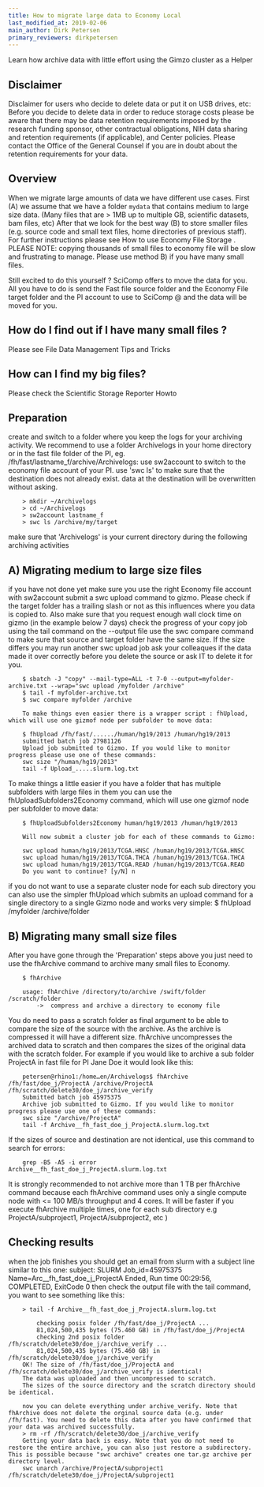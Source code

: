 ```yaml
---
title: How to migrate large data to Economy Local
last_modified_at: 2019-02-06
main_author: Dirk Petersen
primary_reviewers: dirkpetersen
---
```

Learn how archive data with little effort using the Gimzo cluster as a Helper

## Disclaimer 

Disclaimer for users who decide to delete data or put it on USB drives, etc: 
Before you decide to delete data in order to reduce storage costs please be aware that there may be data retention requirements imposed by the research funding sponsor, other contractual obligations, NIH data sharing and retention requirements (if applicable),  and Center policies. Please contact the Office of the General Counsel if you are in doubt about the retention requirements for your data.

## Overview

When we migrate large amounts of data we have different use cases. First (A) we assume that we have a folder `mydata` that contains medium to large size data. (Many files that are > 1MB up to multiple  GB, scientific datasets, bam files, etc) After that we look for the best way (B) to store smaller files (e.g. source code and small text files, home directories of previous staff).  For further instructions please see How to use Economy File Storage
 . PLEASE NOTE: copying thousands of small files to economy file will be slow and frustrating to manage. Please use method B) if you have many small files.

Still excited to do this yourself ? SciComp offers to move the data for you. All you have to do is send the Fast file source folder and the Economy File target folder and the PI account to use to SciComp @ and the data will be moved for you.

## How do I find out if I have many small files ? 
Please see File Data Management Tips and Tricks

## How can I find my big files? 
Please check the Scientific Storage Reporter Howto

## Preparation ​

create and switch to a folder where you keep the logs for your archiving activity. We recommend to use a folder Archivelogs in your home directory or in the fast file folder of the PI, eg. /fh/fast/lastname_f/archive/Archivelogs:
use sw2account to switch to the economy file account of your PI.
use 'swc ls' to make sure that the destination does not already exist. data at the destination will be overwritten without asking.

```
    > mkdir ~/Archivelogs
    > cd ~/Archivelogs
    > sw2account lastname_f
    > swc ls /archive/my/target
```    

make sure that 'Archivelogs' is your current directory during the following archiving activities

## A) Migrating medium to large size files

if you have not done yet make sure you use the right Economy file account with sw2account
submit a swc upload command to gizmo. Please check if the target folder has a trailing slash or not as this influences where you data is copied to. Also make sure that you request enough wall clock time on gizmo (in the example below 7 days)
check the progress of your copy job using the tail command on the --output file 
use the swc compare command to make sure that source and target folder have the same size. If the size differs you may run another swc upload job
ask your colleaques if the data made it over correctly before you delete the source or ask IT to delete it for you.

```
    $ sbatch -J "copy" --mail-type=ALL -t 7-0 --output=myfolder-archive.txt --wrap="swc upload /myfolder /archive"
    $ tail -f myfolder-archive.txt 
    $ swc compare myfolder /archive 

    To make things even easier there is a wrapper script : fhUpload,  which will use one gizmof node per subfolder to move data:​​​​​
    
    $ fhUpload /fh/fast/....../human/hg19/2013 /human/hg19/2013
    submitted batch job 27981126
    Upload job submitted to Gizmo. If you would like to monitor progress please use one of these commands:
    swc size "/human/hg19/2013" 
    tail -f Upload_.....slurm.log.txt
```

To make things a little easier if you have a folder that has multiple subfolders with large files in them you can use the fhUploadSubfolders2Economy command, which will use one gizmof node per subfolder to move data:​​​​​

```
    $ fhUploadSubfolders2Economy human/hg19/2013 /human/hg19/2013

    Will now submit a cluster job for each of these commands to Gizmo:

    swc upload human/hg19/2013/TCGA.HNSC /human/hg19/2013/TCGA.HNSC
    swc upload human/hg19/2013/TCGA.THCA /human/hg19/2013/TCGA.THCA
    swc upload human/hg19/2013/TCGA.READ /human/hg19/2013/TCGA.READ
    Do you want to continue? [y/N] n
```

if you do not want to use a separate cluster node for each sub directory you can also use the simpler fhUpload which submits an upload command for a single directory to a single Gizmo node and works very simple: 
$ fhUpload /myfolder /archive/folder

## B) Migrating many small size files

After you have gone through the 'Preparation' steps above you just need to use the fhArchive command to archive many small files to Economy. 

```
    $ fhArchive 

    usage: fhArchive /directory/to/archive /swift/folder /scratch/folder
        ->  compress and archive a directory to economy file
```

You do need to pass a scratch folder as final argument to be able to compare the size of the source with the archive. As the archive is compressed it will have a different size. fhArchive uncompresses the archived data to scratch and then compares the sizes of the original data with the scratch folder. 
For example if you would like to archive a sub folder ProjectA in fast file for PI Jane Doe it would look like this:

```
    petersen@rhino1:/home…en/Archivelogs$ fhArchive /fh/fast/doe_j/ProjectA /archive/ProjectA /fh/scratch/delete30/doe_j/archive_verify
    Submitted batch job 45975375
    Archive job submitted to Gizmo. If you would like to monitor progress please use one of these commands:
    swc size "/archive/ProjectA" 
    tail -f Archive__fh_fast_doe_j_ProjectA.slurm.log.txt
```

If the sizes of source and destination are not identical, use this command to search for errors:

```
    grep -B5 -A5 -i error Archive__fh_fast_doe_j_ProjectA.slurm.log.txt
```

​It is strongly recommended to not archive more than 1 TB per fhArchive command because each fhArchive command uses only a single compute node with <= 100 MB/s throughput and 4 cores. It will be faster if you execute fhArchive multiple times, one for each sub directory e.g ProjectA/subproject1, ProjectA/subproject2, etc ) 


## Checking results 

when the job finishes you should get an email from slurm with a subject line similar to this one:​
subject: SLURM Job_id=45975375 Name=Arc__fh_fast_doe_j_ProjectA Ended, Run time 00:29:56, COMPLETED, ExitCode 0
then check the output file with the tail command, you want to see something like this:

```
    > tail -f Archive__fh_fast_doe_j_ProjectA.slurm.log.txt

        checking posix folder /fh/fast/doe_j/ProjectA ...
        81,024,500,435 bytes (75.460 GB) in /fh/fast/doe_j/ProjectA
        checking 2nd posix folder /fh/scratch/delete30/doe_j/archive_verify ...
        81,024,500,435 bytes (75.460 GB) in /fh/scratch/delete30/doe_j/archive_verify
    OK! The size of /fh/fast/doe_j/ProjectA​ and /fh/scratch/delete30/doe_j/archive_verify is identical!
    The data was uploaded and then uncompressed to scratch.
    The sizes of the source directory and the scratch directory should be identical.

    now you can delete everything under archive_verify. Note that fhArchive does not delete the orginal source data (e.g. under /fh/fast). You need to delete this data after you have confirmed that your data was archived successfully.
    > rm -rf /fh/scratch/delete30/doe_j/archive_verify
    Getting your data back is easy. Note that you do not need to restore the entire archive, you can also just restore a subdirectory. This is possible because "swc archive" creates one tar.gz archive per directory level.
    swc unarch /archive/ProjectA/subproject1 /fh/scratch/delete30/doe_j/ProjectA/subproject1
```
